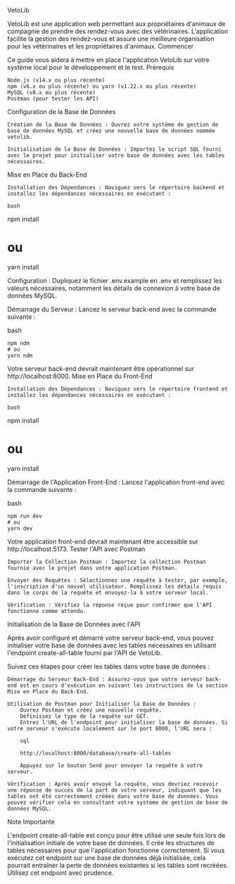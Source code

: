 VetoLib

VetoLib est une application web permettant aux propriétaires d'animaux de compagnie de prendre des rendez-vous avec des vétérinaires. L'application facilite la gestion des rendez-vous et assure une meilleure organisation pour les vétérinaires et les propriétaires d'animaux.
Commencer

Ce guide vous aidera à mettre en place l'application VetoLib sur votre système local pour le développement et le test.
Prérequis

    Node.js (v14.x ou plus récente)
    npm (v6.x ou plus récente) ou yarn (v1.22.x ou plus récente)
    MySQL (v8.x ou plus récente)
    Postman (pour tester les API)

Configuration de la Base de Données

    Création de la Base de Données : Ouvrez votre système de gestion de base de données MySQL et créez une nouvelle base de données nommée vetolib.

    Initialisation de la Base de Données : Importez le script SQL fourni avec le projet pour initialiser votre base de données avec les tables nécessaires.

Mise en Place du Back-End

    Installation des Dépendances : Naviguez vers le répertoire backend et installez les dépendances nécessaires en exécutant :

    bash

npm install
# ou
yarn install

Configuration : Dupliquez le fichier .env.example en .env et remplissez les valeurs nécessaires, notamment les détails de connexion à votre base de données MySQL.

Démarrage du Serveur : Lancez le serveur back-end avec la commande suivante :

bash

    npm ndm
    # ou
    yarn ndm

Votre serveur back-end devrait maintenant être opérationnel sur http://localhost:8000.
Mise en Place du Front-End

    Installation des Dépendances : Naviguez vers le répertoire frontend et installez les dépendances nécessaires en exécutant :

    bash

npm install
# ou
yarn install

Démarrage de l'Application Front-End : Lancez l'application front-end avec la commande suivante :

bash

    npm run dev
    # ou
    yarn dev

Votre application front-end devrait maintenant être accessible sur http://localhost:5173.
Tester l'API avec Postman

    Importer la Collection Postman : Importez la collection Postman fournie avec le projet dans votre application Postman.

    Envoyer des Requêtes : Sélectionnez une requête à tester, par exemple, l'inscription d'un nouvel utilisateur. Remplissez les détails requis dans le corps de la requête et envoyez-la à votre serveur local.

    Vérification : Vérifiez la réponse reçue pour confirmer que l'API fonctionne comme attendu.

Initialisation de la Base de Données avec l'API

Après avoir configuré et démarré votre serveur back-end, vous pouvez initialiser votre base de données avec les tables nécessaires en utilisant l'endpoint create-all-table fourni par l'API de VetoLib.

Suivez ces étapes pour créer les tables dans votre base de données :

    Démarrage du Serveur Back-End : Assurez-vous que votre serveur back-end est en cours d'exécution en suivant les instructions de la section Mise en Place du Back-End.

    Utilisation de Postman pour Initialiser la Base de Données :
        Ouvrez Postman et créez une nouvelle requête.
        Définissez le type de la requête sur GET.
        Entrez l'URL de l'endpoint pour initialiser la base de données. Si votre serveur s'exécute localement sur le port 8000, l'URL sera :

        sql

        http://localhost:8000/database/create-all-tables

        Appuyez sur le bouton Send pour envoyer la requête à votre serveur.

    Vérification : Après avoir envoyé la requête, vous devriez recevoir une réponse de succès de la part de votre serveur, indiquant que les tables ont été correctement créées dans votre base de données. Vous pouvez vérifier cela en consultant votre système de gestion de base de données MySQL.

Note Importante

L'endpoint create-all-table est conçu pour être utilisé une seule fois lors de l'initialisation initiale de votre base de données. Il crée les structures de tables nécessaires pour que l'application fonctionne correctement. Si vous exécutez cet endpoint sur une base de données déjà initialisée, cela pourrait entraîner la perte de données existantes si les tables sont recréées. Utilisez cet endpoint avec prudence.